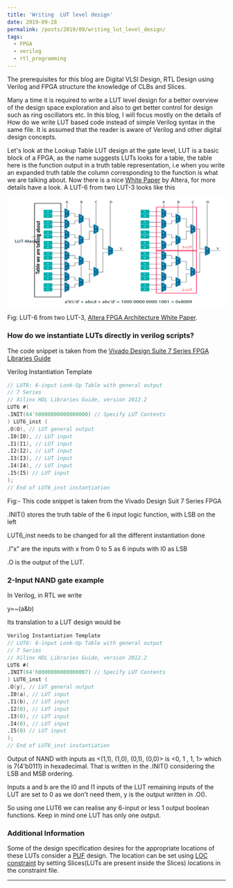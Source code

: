 ```yaml
---
title: 'Writing  LUT level design'
date: 2019-09-28
permalink: /posts/2019/09/writing_lut_level_design/
tags:
  - FPGA
  - verilog
  - rtl_programming
---
```

The prerequisites for this blog are Digital VLSI Design, RTL Design using Verilog and FPGA structure the knowledge of CLBs and Slices.

Many a time it is required to write a LUT level design for a better overview of the design space exploration and also to get better control for design such as ring oscillators etc.
In this blog, I will focus mostly on the details of How do we write LUT based code instead of simple Verilog syntax in the same file. It is assumed that the reader is aware of Verilog and other digital design concepts.

Let's look at the Lookup Table LUT design at the gate level, LUT is a basic block of a FPGA, as the name suggests LUTs looks for a table, the table here is the function output in a truth table representation, i.e when you write an expanded truth table the column corresponding to the function is what we are talking about. Now there is a nice <a href="https://www.intel.com/content/dam/www/programmable/us/en/pdfs/literature/wp/wp-01003.pdf" target="_blank">White Paper</a> by Altera, for more details have a look. A LUT-6 from two LUT-3 looks like this

<img src="/images/LUT.png" align="middle">

Fig: LUT-6 from two LUT-3, <a href= "https://www.intel.com/content/dam/www/programmable/us/en/pdfs/literature/wp/wp-01003.pdf" target="_blank">Altera FPGA Architecture White Paper</a>.

### How do we instantiate LUTs directly in verilog scripts?

The code snippet is taken from the <a href="https://www.xilinx.com/support/documentation/sw_manuals/xilinx2012_2/ug953-vivado-7series-libraries.pdf#page=258" target="_blank">Vivado Design Suite 7 Series FPGA Libraries Guide</a>

Verilog Instantiation Template
```verilog
// LUT6: 6-input Look-Up Table with general output
// 7 Series
// Xilinx HDL Libraries Guide, version 2012.2
LUT6 #(
.INIT(64'h0000000000000000) // Specify LUT Contents
) LUT6_inst (
.O(O), // LUT general output
.I0(I0), // LUT input
.I1(I1), // LUT input
.I2(I2), // LUT input
.I3(I3), // LUT input
.I4(I4), // LUT input
.I5(I5) // LUT input
);
// End of LUT6_inst instantiation
```
Fig:- This code snippet is taken from the Vivado Design Suit 7 Series FPGA

.INIT() stores the truth table of the 6 input logic function, with LSB on the left

LUT6_inst needs to be changed for all the different instantiation done

.I”x” are the inputs with x from 0 to 5 as 6 inputs with I0 as LSB

.O is the output of the LUT.


### 2-Input NAND gate example

In Verilog, in RTL  we write 

y=~(a&b)

Its translation to a LUT design would be
```verilog
Verilog Instantiation Template
// LUT6: 6-input Look-Up Table with general output
// 7 Series
// Xilinx HDL Libraries Guide, version 2012.2
LUT6 #(
.INIT(64'h0000000000000007) // Specify LUT Contents
) LUT6_inst (
.O(y), // LUT general output
.I0(a), // LUT input
.I1(b), // LUT input
.I2(0), // LUT input
.I3(0), // LUT input
.I4(0), // LUT input
.I5(0) // LUT input
);
// End of LUT6_inst instantiation
```
Output of NAND with inputs as <(1,1), (1,0), (0,1), (0,0)> is  <0, 1 , 1, 1>  which is 7(4'b0111) in hexadecimal. That is written in the  .INIT() considering the LSB and MSB ordering.

Inputs a and b are the I0 and I1 inputs of the LUT remaining inputs of the LUT are set to 0 as we don't need them, y is the output written in .O().

So using one LUT6 we can realise any 6-input or less 1 output boolean functions. Keep in mind one LUT has only one output.

### Additional Information

Some of the design specification desires for the appropriate locations of these LUTs consider a <a href ="https://en.wikipedia.org/wiki/Physical_unclonable_function" target="_blank">PUF</a> design. The location can be set using <a href="https://www.xilinx.com/support/documentation/sw_manuals/xilinx11/cgd.pdf#page=118" targer="_blank">LOC constraint</a> by setting Slices(LUTs are present inside the Slices) locations in the constraint file.  


------
